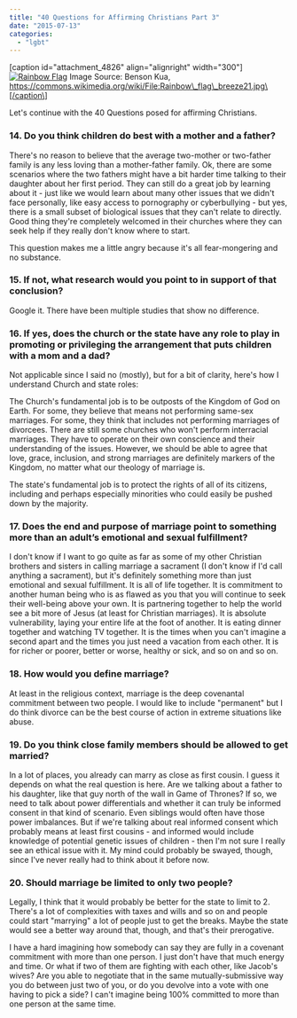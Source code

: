 ```yaml
---
title: "40 Questions for Affirming Christians Part 3"
date: "2015-07-13"
categories: 
  - "lgbt"
---
```


\[caption id="attachment\_4826" align="alignright" width="300"\][![Rainbow Flag](images/Rainbow-Flag-300x169.jpg)](http://anabaptistredux.com/wp-content/uploads/2015/07/Rainbow-Flag.jpg) Image Source: Benson Kua, https://commons.wikimedia.org/wiki/File:Rainbow\_flag\_breeze21.jpg\[/caption\]

Let's continue with the 40 Questions posed for affirming Christians.

### 14\. Do you think children do best with a mother and a father?

There's no reason to believe that the average two-mother or two-father family is any less loving than a mother-father family. Ok, there are some scenarios where the two fathers might have a bit harder time talking to their daughter about her first period. They can still do a great job by learning about it - just like we would learn about many other issues that we didn't face personally, like easy access to pornography or cyberbullying - but yes, there is a small subset of biological issues that they can't relate to directly. Good thing they're completely welcomed in their churches where they can seek help if they really don't know where to start.

This question makes me a little angry because it's all fear-mongering and no substance.

### <!--more-->15. If not, what research would you point to in support of that conclusion?

Google it. There have been multiple studies that show no difference.

### 16\. If yes, does the church or the state have any role to play in promoting or privileging the arrangement that puts children with a mom and a dad?

Not applicable since I said no (mostly), but for a bit of clarity, here's how I understand Church and state roles:

The Church's fundamental job is to be outposts of the Kingdom of God on Earth. For some, they believe that means not performing same-sex marriages. For some, they think that includes not performing marriages of divorcees. There are still some churches who won't perform interracial marriages. They have to operate on their own conscience and their understanding of the issues. However, we should be able to agree that love, grace, inclusion, and strong marriages are definitely markers of the Kingdom, no matter what our theology of marriage is.

The state's fundamental job is to protect the rights of all of its citizens, including and perhaps especially minorities who could easily be pushed down by the majority.

### 17\. Does the end and purpose of marriage point to something more than an adult’s emotional and sexual fulfillment?

I don't know if I want to go quite as far as some of my other Christian brothers and sisters in calling marriage a sacrament (I don't know if I'd call anything a sacrament), but it's definitely something more than just emotional and sexual fulfillment. It is all of life together. It is commitment to another human being who is as flawed as you that you will continue to seek their well-being above your own. It is partnering together to help the world see a bit more of Jesus (at least for Christian marriages). It is absolute vulnerability, laying your entire life at the foot of another. It is eating dinner together and watching TV together. It is the times when you can't imagine a second apart and the times you just need a vacation from each other. It is for richer or poorer, better or worse, healthy or sick, and so on and so on.

### 18\. How would you define marriage?

At least in the religious context, marriage is the deep covenantal commitment between two people. I would like to include "permanent" but I do think divorce can be the best course of action in extreme situations like abuse.

### 19\. Do you think close family members should be allowed to get married?

In a lot of places, you already can marry as close as first cousin. I guess it depends on what the real question is here. Are we talking about a father to his daughter, like that guy north of the wall in Game of Thrones? If so, we need to talk about power differentials and whether it can truly be informed consent in that kind of scenario. Even siblings would often have those power imbalances. But if we're talking about real informed consent which probably means at least first cousins - and informed would include knowledge of potential genetic issues of children - then I'm not sure I really see an ethical issue with it. My mind could probably be swayed, though, since I've never really had to think about it before now.

### 20\. Should marriage be limited to only two people?

Legally, I think that it would probably be better for the state to limit to 2. There's a lot of complexities with taxes and wills and so on and people could start "marrying" a lot of people just to get the breaks. Maybe the state would see a better way around that, though, and that's their prerogative.

I have a hard imagining how somebody can say they are fully in a covenant commitment with more than one person. I just don't have that much energy and time. Or what if two of them are fighting with each other, like Jacob's wives? Are you able to negotiate that in the same mutually-submissive way you do between just two of you, or do you devolve into a vote with one having to pick a side? I can't imagine being 100% committed to more than one person at the same time.
